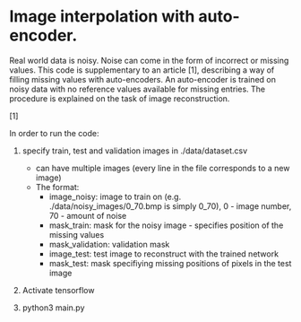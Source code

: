 # Image interpolation with auto-encoder.

Real world data is noisy. Noise can come in the form of incorrect or missing values. This code is supplementary to an article [1], describing a way of filling missing values with auto-encoders. An auto-encoder is trained on noisy data with no reference values available for missing entries. The procedure is explained on the task of image reconstruction.

[1]


In order to run the code:

1) specify train, test and validation images in ./data/dataset.csv
	- can have multiple images (every line in the file corresponds to a new image)
	- The format: 
		- image_noisy: image to train on (e.g. ./data/noisy_images/0_70.bmp is simply 0_70), 0 - image number, 70 - amount of noise
		- mask_train: mask for the noisy image - specifies position of the missing values
		- mask_validation: validation mask
		- image_test: test image to reconstruct with the trained network
		- mask_test: mask specifiying missing positions of pixels in the test image

2) Activate tensorflow
3) python3 main.py